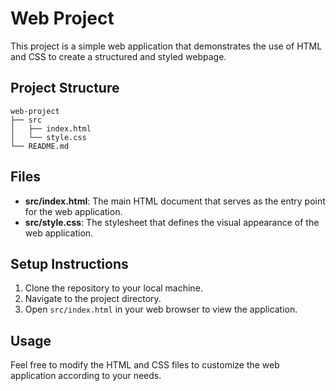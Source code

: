 # Web Project

This project is a simple web application that demonstrates the use of HTML and CSS to create a structured and styled webpage.

## Project Structure

```
web-project
├── src
│   ├── index.html
│   └── style.css
└── README.md
```

## Files

- **src/index.html**: The main HTML document that serves as the entry point for the web application.
- **src/style.css**: The stylesheet that defines the visual appearance of the web application.

## Setup Instructions

1. Clone the repository to your local machine.
2. Navigate to the project directory.
3. Open `src/index.html` in your web browser to view the application.

## Usage

Feel free to modify the HTML and CSS files to customize the web application according to your needs.
